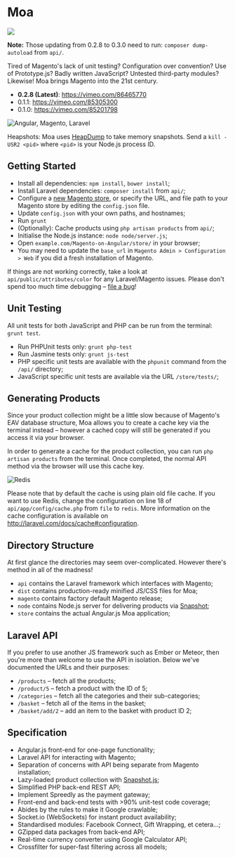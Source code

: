 Moa
=========

<img src="https://travis-ci.org/Wildhoney/Magento-on-Angular.png" />

**Note:** Those updating from 0.2.8 to 0.3.0 need to run: `composer dump-autoload` from `api/`.

Tired of Magento's lack of unit testing? Configuration over convention? Use of Prototype.js? Badly written JavaScript? Untested third-party modules? Likewise! Moa brings Magento into the 21st century.

 * **0.2.8 (Latest)**: https://vimeo.com/86465770
 * 0.1.1: https://vimeo.com/85305300
 * 0.1.0: https://vimeo.com/85201798

<img src="http://i.imgur.com/PP6l6G9.jpg" alt="Angular, Magento, Laravel" />

Heapshots: Moa uses <a href="https://github.com/bnoordhuis/node-heapdump">HeapDump</a> to take memory snapshots. Send a `kill -USR2 <pid>` where `<pid>` is your Node.js process ID.

Getting Started
---------

 * Install all dependencies: `npm install`, `bower install`;
 * Install Laravel dependencies: `composer install` from `api/`;
 * Configure a <a href="http://www.magentocommerce.com/wiki/1_-_installation_and_configuration/magento_installation_guide">new Magento store</a>, or specify the URL, and file path to your Magento store by editing the `config.json` file.
 * Update `config.json` with your own paths, and hostnames;
 * Run `grunt`
 * (Optionally): Cache products using `php artisan products` from `api/`;
 * Initialise the Node.js instance: `node node/server.js`;
 * Open `example.com/Magento-on-Angular/store/` in your browser;
 * You may need to update the `base_url` in `Magento Admin > Configuration > Web` if you did a fresh installation of Magento.

If things are not working correctly, take a look at `api/public/attributes/color` for any Laravel/Magento issues. Please don't spend too much time debugging &ndash; <a href="https://github.com/Wildhoney/Magento-on-Angular/issues">file a bug</a>!

Unit Testing
---------

All unit tests for both JavaScript and PHP can be run from the terminal: `grunt test`.

 * Run PHPUnit tests only: `grunt php-test`
 * Run Jasmine tests only: `grunt js-test`
 * PHP specific unit tests are available with the `phpunit` command from the `/api/` directory;
 * JavaScript specific unit tests are available via the URL `/store/tests/`;

Generating Products
---------

Since your product collection might be a little slow because of Magento's EAV database structure, Moa allows you to create a cache key via the terminal instead &ndash; however a cached copy will still be generated if you access it via your browser.

In order to generate a cache for the product collection, you can run `php artisan products` from the terminal. Once completed, the normal API method via the browser will use this cache key.

<img src="http://i.imgur.com/Ye2AO9J.png" alt="Redis" />

Please note that by default the cache is using plain old file cache. If you want to use Redis, change the configuration on line 18 of `api/app/config/cache.php` from `file` to `redis`. More information on the cache configuration is available on http://laravel.com/docs/cache#configuration.

Directory Structure
---------

At first glance the directories may seem over-complicated. However there's method in all of the madness!

 * `api` contains the Laravel framework which interfaces with Magento;
 * `dist` contains production-ready minified JS/CSS files for Moa;
 * `magento` contains factory default Magento release;
 * `node` contains Node.js server for delivering products via <a href="https://github.com/Wildhoney/Snapshot.js">Snapshot</a>;
 * `store` contains the actual Angular.js Moa application;

Laravel API
---------

If you prefer to use another JS framework such as Ember or Meteor, then you're more than welcome to use the API in isolation. Below we've documented the URLs and their purposes:

 * `/products` &ndash; fetch all the products;
 * `/product/5` &ndash; fetch a product with the ID of 5;
 * `/categories` &ndash; fetch all the categories and their sub-categories;
 * `/basket` &ndash; fetch all of the items in the basket;
 * `/basket/add/2` &ndash; add an item to the basket with product ID 2;

Specification
---------

 * Angular.js front-end for one-page functionality;
 * Laravel API for interacting with Magento;
 * Separation of concerns with API being separate from Magento installation;
 * Lazy-loaded product collection with <a href="https://github.com/Wildhoney/Snapshot.js">Snapshot.js</a>;
 * Simplified PHP back-end REST API;
 * Implement Spreedly as the payment gateway;
 * Front-end and back-end tests with >90% unit-test code coverage;
 * Abides by the rules to make it Google crawlable;
 * Socket.io (WebSockets) for instant product availability;
 * Standardised modules: Facebook Connect, Gift Wrapping, et cetera...;
 * GZipped data packages from back-end API;
 * Real-time currency converter using Google Calculator API;
 * Crossfilter for super-fast filtering across all models;
